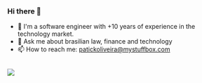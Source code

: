 ### Hi there 👋

- 🔭 I'm a software engineer with +10 years of experience in the technology market. 
- 💬 Ask me about brasilian law, finance and technology
- 📫 How to reach me: patickoliveira@mystuffbox.com
  
##

<div> 
  <a href="https://www.linkedin.com/in/patrickaoliveira/" target="_blank"><img src="https://img.shields.io/badge/-LinkedIn-%230077B5?style=for-the-badge&logo=linkedin&logoColor=white" target="_blank"></a> 
</div>
